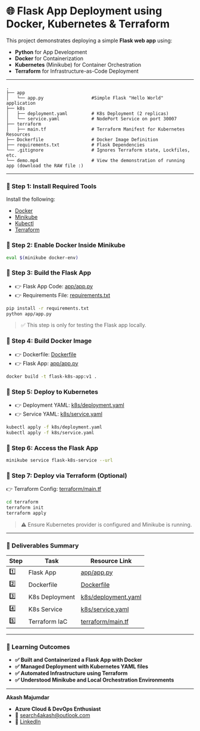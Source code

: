 # 🌐 Flask App Deployment using Docker, Kubernetes & Terraform

This project demonstrates deploying a simple **Flask web app** using:

* **Python** for App Development
* **Docker** for Containerization
* **Kubernetes** (Minikube) for Container Orchestration
* **Terraform** for Infrastructure-as-Code Deployment

---

```
.
├── app
│   └── app.py                  #Simple Flask "Hello World" application
├── k8s
│   ├── deployment.yaml         # K8s Deployment (2 replicas)
│   └── service.yaml            # NodePort Service on port 30007
├── terraform
│   ├── main.tf                 # Terraform Manifest for Kubernetes Resources
├── Dockerfile                  # Docker Image Definition
├── requirements.txt            # Flask Dependencies
└── .gitignore                  # Ignores Terraform state, Lockfiles, etc.
└── demo.mp4                    # View the demonstration of running app (download the RAW file :)
```

---

### 🔹 Step 1: Install Required Tools

Install the following:

* [Docker](https://docs.docker.com/get-docker/)
* [Minikube](https://minikube.sigs.k8s.io/docs/start/)
* [Kubectl](https://kubernetes.io/docs/tasks/tools/)
* [Terraform](https://developer.hashicorp.com/terraform/install)

### 🔹 Step 2: Enable Docker Inside Minikube

```bash
eval $(minikube docker-env)
```

### 🔹 Step 3: Build the Flask App

* 👉 Flask App Code: [app/app.py](./app/app.py)
* 👉 Requirements File: [requirements.txt](./requirements.txt)

```bash
pip install -r requirements.txt
python app/app.py
```

> ✅ This step is only for testing the Flask app locally.

### 🔹 Step 4: Build Docker Image

* 👉 Dockerfile: [Dockerfile](./Dockerfile)
* 👉 Flask App: [app/app.py](./app/app.py)

```bash
docker build -t flask-k8s-app:v1 .
```

### 🔹 Step 5: Deploy to Kubernetes

* 👉 Deployment YAML: [k8s/deployment.yaml](./k8s/deployment.yaml)
* 👉 Service YAML: [k8s/service.yaml](./k8s/service.yaml)

```bash
kubectl apply -f k8s/deployment.yaml
kubectl apply -f k8s/service.yaml
```

### 🔹 Step 6: Access the Flask App

```bash
minikube service flask-k8s-service --url
```

### 🔹 Step 7: Deploy via Terraform (Optional)

👉 Terraform Config: [terraform/main.tf](./terraform/main.tf)

```bash
cd terraform
terraform init
terraform apply
```

> ⚠️ Ensure Kubernetes provider is configured and Minikube is running.

---

### 📄 Deliverables Summary

| Step | Task           | Resource Link                                |
| ---- | -------------- | -------------------------------------------- |
| 1️⃣  | Flask App      | [app/app.py](./app/app.py)                   |
| 2️⃣  | Dockerfile     | [Dockerfile](./Dockerfile)                   |
| 3️⃣  | K8s Deployment | [k8s/deployment.yaml](./k8s/deployment.yaml) |
| 4️⃣  | K8s Service    | [k8s/service.yaml](./k8s/service.yaml)       |
| 5️⃣  | Terraform IaC  | [terraform/main.tf](./terraform/main.tf)     |

---

### 🧠 Learning Outcomes

* **✅ Built and Containerized a Flask App with Docker**
* **✅ Managed Deployment with Kubernetes YAML files**
* **✅ Automated Infrastructure using Terraform**
* **✅ Understood Minikube and Local Orchestration Environments**

---

**Akash Majumdar**
* **Azure Cloud & DevOps Enthusiast**
* 📧 [search4akash@outlook.com](mailto:search4akash@outlook.com)
* 🔗 [LinkedIn](https://www.linkedin.com/in/akashmajumdar2003)
